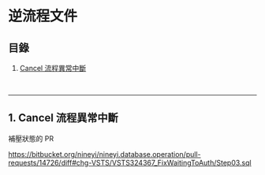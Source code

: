 # 逆流程文件

## 目錄
1. [Cancel 流程異常中斷](#1-cancel-流程異常中斷)

<br>

---

## 1. Cancel 流程異常中斷

補壓狀態的 PR

https://bitbucket.org/nineyi/nineyi.database.operation/pull-requests/14726/diff#chg-VSTS/VSTS324367_FixWaitingToAuth/Step03.sql

<br>